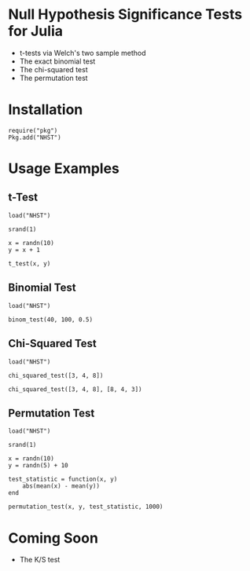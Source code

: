 # Null Hypothesis Significance Tests for Julia

* t-tests via Welch's two sample method
* The exact binomial test
* The chi-squared test
* The permutation test

# Installation

    require("pkg")
    Pkg.add("NHST")

# Usage Examples

## t-Test

    load("NHST")
    
    srand(1)
    
    x = randn(10)
    y = x + 1
    
    t_test(x, y)

## Binomial Test

    load("NHST")
    
    binom_test(40, 100, 0.5)

## Chi-Squared Test

    load("NHST")
	
	chi_squared_test([3, 4, 8])

	chi_squared_test([3, 4, 8], [8, 4, 3])

## Permutation Test

    load("NHST")
	
	srand(1)
	
	x = randn(10)
	y = randn(5) + 10
	
	test_statistic = function(x, y)
		abs(mean(x) - mean(y))
	end
	
	permutation_test(x, y, test_statistic, 1000)

# Coming Soon

* The K/S test
